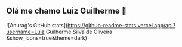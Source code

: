 ## Olá me chamo Luiz Guilherme 👋

![Anurag's GitHub stats](https://github-readme-stats.vercel.app/api?username=Luiz Guilherme Silva de Oliveira &show_icons=true&theme=dark)
